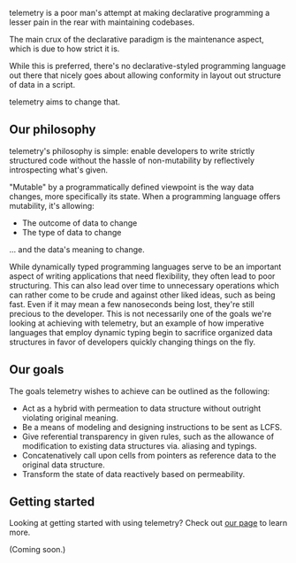 telemetry is a poor man's attempt at making declarative programming a lesser pain in the rear with maintaining codebases.

The main crux of the declarative paradigm is the maintenance aspect, which is due to how strict it is.

While this is preferred, there's no declarative-styled programming language out there that nicely goes about allowing
conformity in layout out structure of data in a script.

telemetry aims to change that.

## Our philosophy

telemetry's philosophy is simple: enable developers to write strictly structured code without the hassle of non-mutability by reflectively introspecting what's given.

"Mutable" by a programmatically defined viewpoint is the way data changes, more specifically its state. When a programming language offers mutability, it's allowing:

- The outcome of data to change
- The type of data to change

... and the data's meaning to change.

While dynamically typed programming languages serve to be an important aspect of writing applications that need flexibility, they often lead to poor structuring. This can also lead over time to unnecessary operations which can rather come to be crude and against other liked ideas, such as being fast. Even if it may mean a few nanoseconds being lost, they're still precious to the developer. This is not necessarily one of the goals we're looking at achieving with telemetry, but an example of how imperative languages that employ dynamic typing begin to sacrifice organized data structures in favor of developers quickly changing things on the fly.

## Our goals

The goals telemetry wishes to achieve can be outlined as the following:

- Act as a hybrid with permeation to data structure without outright violating original meaning.
- Be a means of modeling and designing instructions to be sent as LCFS.
- Give referential transparency in given rules, such as the allowance of modification to existing data structures via. aliasing and typings.
- Concatenatively call upon cells from pointers as reference data to the original data structure.
- Transform the state of data reactively based on permeability.

## Getting started

Looking at getting started with using telemetry? Check out [our page]() to learn more.

(Coming soon.)
